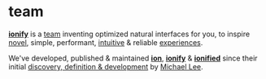 # team

[**ionify**](http://ionify.org) is a
[team](https://github.com/orgs/ionify/people)
inventing optimized natural interfaces for you, to inspire
[novel](https://glitch.com/~anemojii),
simple, performant,
[intuitive](https://github.com/ionified/jeni-ions.iskitz.net/blob/public/jeni.play.js)
& reliable
[experiences](http://ionified.net/).

We've developed, published & maintained
[**ion**](../ions/ion.md), [**ionify**](../README.md#api) & [**ionified**](../README.md#ionified)
since their initial
[discovery, definition & development](../origin.md)
by
[Michael Lee](https://github.com/iskitz).